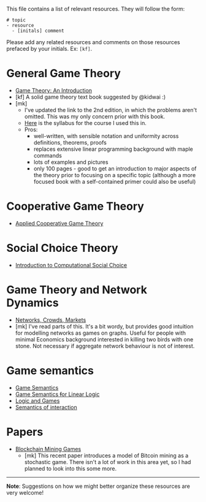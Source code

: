 This file contains a list of relevant resources. They will follow the form:
```
# topic
- resource
  - [initals] comment
```

Please add any related resources and comments on those resources prefaced by your initials. Ex: `[kf]`.


# General Game Theory
-	[Game Theory: An Introduction](https://drive.google.com/file/d/0Byw_CYbPDsDEal9WNGJiTVdHODg/view?usp=sharing)
  - [kf] A solid game theory text book suggested by @kidwai :)
  - [mk] 
  	* I've updated the link to the 2nd edition, in which the problems aren't omitted. This was my only concern prior with this book.
  	* [Here](https://www.dal.ca/content/dam/dalhousie/pdf/faculty/science/math-stats/syllabi/MATH%203400%20-%20Fall%20term.pdf) is the syllabus for the course I used this in.
  	* Pros: 
  		* well-written, with sensible notation and uniformity across definitions, theorems, proofs
  		* replaces extensive linear programming background with maple commands
  		* lots of examples and pictures 
  		* only 100 pages - good to get an introduction to major aspects of the theory prior to focusing on a specific topic (although a more focused book with a self-contained primer could also be useful)



# Cooperative Game Theory
- [Applied Cooperative Game Theory](http://www.wifa.uni-leipzig.de/fileadmin/user_upload/itvwl-vwl/MIKRO/Lehre/CGT-applications/acgt_2010_07_09.pdf)

# Social Choice Theory
- [Introduction to Computational Social Choice](https://users.cs.duke.edu/~conitzer/introCOMSOCBOOK15.pdf)

# Game Theory and Network Dynamics
- [Networks, Crowds, Markets](https://www.cs.cornell.edu/home/kleinber/networks-book/networks-book.pdf)
 - [mk] I've read parts of this. It's a bit wordy, but provides good intuition for modelling networks as games on graphs. Useful for people with minimal Economics background interested in killing two birds with one stone. Not necessary if aggregate network behaviour is not of interest. 

# Game semantics
- [Game Semantics](http://www.academia.edu/2781706/Game_semantics)
- [Game Semantics ~~f~~or Linear Logic](http://www.csc.villanova.edu/~japaridz/CL/gsoll.html)
- [Logic and Games](https://plato.stanford.edu/entries/logic-games/)
- [Semantics of interaction](http://www.cs.ox.ac.uk/people/samson.abramsky/gsem/gsnotes.pdf)

# Papers 

- [Blockchain Mining Games](https://arxiv.org/pdf/1607.02420v1.pdf)
	- [mk] This recent paper introduces a model of Bitcoin mining as a stochastic game. There isn't a lot of work in this area yet, so I had planned to look into this some more.


---

**Note**: Suggestions on how we might better organize these resources are very welcome!
